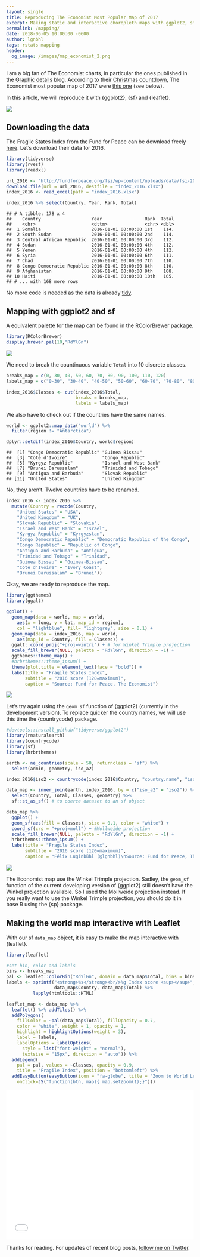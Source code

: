```yaml
---
layout: single
title: Reproducing The Economist Most Popular Map of 2017
excerpt: Making static and interactive choropleth maps with ggplot2, sf and leaflet.
permalink: /mapping/
date: 2018-06-05 10:00:00 -0600  
author: lgnbhl
tags: rstats mapping
header:
  og_image: /images/map_economist_2.png
---
```


I am a big fan of The Economist charts, in particular the ones published
in the [Graphic details](https://www.economist.com/blogs/graphicdetail)
blog. According to their [Christmas
countdown](https://www.economist.com/blogs/graphicdetail/2017/12/christmas-countdown),
The Economist most popular map of 2017 were [this
one](https://www.economist.com/sites/default/files/imagecache/640-width/20170520_WOM991_1.png)
(see below).

In this article, we will reproduce it with {ggplot2}, {sf} and
{leaflet}.

![](/images/economist_map.png)

## Downloading the data

The Fragile States Index from the Fund for Peace can be download freely
[here](http://fundforpeace.org/fsi/excel/). Let’s download their data
for 2016.

``` r
library(tidyverse)
library(rvest)
library(readxl)

url_2016 <- "http://fundforpeace.org/fsi/wp-content/uploads/data/fsi-2016.xlsx"
download.file(url = url_2016, destfile = "index_2016.xlsx")
index_2016 <- read_excel(path = "index_2016.xlsx")

index_2016 %>% select(Country, Year, Rank, Total)
```

    ## # A tibble: 178 x 4
    ##    Country                   Year                Rank  Total
    ##    <chr>                     <dttm>              <chr> <dbl>
    ##  1 Somalia                   2016-01-01 00:00:00 1st    114.
    ##  2 South Sudan               2016-01-01 00:00:00 2nd    114.
    ##  3 Central African Republic  2016-01-01 00:00:00 3rd    112.
    ##  4 Sudan                     2016-01-01 00:00:00 4th    112.
    ##  5 Yemen                     2016-01-01 00:00:00 4th    112.
    ##  6 Syria                     2016-01-01 00:00:00 6th    111.
    ##  7 Chad                      2016-01-01 00:00:00 7th    110.
    ##  8 Congo Democratic Republic 2016-01-01 00:00:00 8th    110.
    ##  9 Afghanistan               2016-01-01 00:00:00 9th    108.
    ## 10 Haiti                     2016-01-01 00:00:00 10th   105.
    ## # ... with 168 more rows

No more code is needed as the data is already
[tidy](http://vita.had.co.nz/papers/tidy-data.html).

## Mapping with ggplot2 and sf

A equivalent palette for the map can be found in the RColorBrewer
package.

``` r
library(RColorBrewer)
display.brewer.pal(10,"RdYlGn")
```

![](/images/map_economist_1.png)

We need to break the countinuous variable `Total` into 10 discrete classes.

``` r
breaks_map = c(0, 30, 40, 50, 60, 70, 80, 90, 100, 110, 120)
labels_map = c("0-30", "30-40", "40-50", "50-60", "60-70", "70-80", "80-90", "90-100", "100-110", "110-120")

index_2016$Classes <- cut(index_2016$Total, 
                          breaks = breaks_map,
                          labels = labels_map)
```

We also have to check out if the countries have the same names.

``` r
world <- ggplot2::map_data("world") %>%
  filter(region != "Antarctica")

dplyr::setdiff(index_2016$Country, world$region)
```

    ##  [1] "Congo Democratic Republic" "Guinea Bissau"            
    ##  [3] "Cote d'Ivoire"             "Congo Republic"           
    ##  [5] "Kyrgyz Republic"           "Israel and West Bank"     
    ##  [7] "Brunei Darussalam"         "Trinidad and Tobago"      
    ##  [9] "Antigua and Barbuda"       "Slovak Republic"          
    ## [11] "United States"             "United Kingdom"

No, they aren’t. Twelve countries have to be renamed.

``` r
index_2016 <- index_2016 %>%
  mutate(Country = recode(Country,
    "United States" = "USA",
    "United Kingdom" = "UK",
    "Slovak Republic" = "Slovakia",
    "Israel and West Bank" = "Israel",
    "Kyrgyz Republic" = "Kyrgyzstan",
    "Congo Democratic Republic" = "Democratic Republic of the Congo",
    "Congo Republic" = "Republic of Congo",
    "Antigua and Barbuda" = "Antigua",
    "Trinidad and Tobago" = "Trinidad",
    "Guinea Bissau" = "Guinea-Bissau",
    "Cote d'Ivoire" = "Ivory Coast",
    "Brunei Darussalam" = "Brunei"))
```

Okay, we are ready to reproduce the map.

``` r
library(ggthemes)
library(ggalt)

ggplot() +
  geom_map(data = world, map = world,
    aes(x = long, y = lat, map_id = region),
    col = "lightblue", fill= "lightgrey", size = 0.1) +
  geom_map(data = index_2016, map = world,
    aes(map_id = Country, fill = Classes)) +
  ggalt::coord_proj("+proj=wintri") + # for Winkel Trimple projection
  scale_fill_brewer(NULL, palette = "RdYlGn", direction = -1) +
  ggthemes::theme_map() +
  #hrbrthemes::theme_ipsum() +
  theme(plot.title = element_text(face = "bold")) +
  labs(title = "Fragile States Index",
       subtitle = "2016 score (120=maximum)",
       caption = "Source: Fund for Peace, The Economist")
```

![](/images/map_economist_2.png)

Let’s try again using the `geom_sf` function of {ggplot2} (currently in
the development version). To replace quicker the country names, we will
use this time the {countrycode} package.

``` r
#devtools::install_github("tidyverse/ggplot2")
library(rnaturalearth)
library(countrycode)
library(sf)
library(hrbrthemes)

earth <- ne_countries(scale = 50, returnclass = "sf") %>%
  select(admin, geometry, iso_a2)

index_2016$iso2 <- countrycode(index_2016$Country, "country.name", "iso2c")

data_map <- inner_join(earth, index_2016, by = c("iso_a2" = "iso2")) %>%
  select(Country, Total, Classes, geometry) %>%
  sf::st_as_sf() # to coerce dataset to an sf object

data_map %>%
  ggplot() +
  geom_sf(aes(fill = Classes), size = 0.1, color = "white") +
  coord_sf(crs = "+proj=moll") + #Mollweide projection
  scale_fill_brewer(NULL, palette = "RdYlGn", direction = -1) +
  hrbrthemes::theme_ipsum() +
  labs(title = "Fragile States Index",
       subtitle = "2016 score (120=maximum)",
       caption = "Félix Luginbühl (@lgnbhl)\nSource: Fund for Peace, The Economist")
```

![](/images/map_economist_3.png)

The Economist map use the Winkel Trimple projection. Sadley, the `geom_sf` function of the current developing version of
{ggplot2} still doesn’t have the Winkel projection available. So I used the Mollweide projection instead. If you really want to use the Winkel Trimple projection, you should do it in base R using the {sp} package.

## Making the world map interactive with Leaflet

With our sf `data_map` object, it is easy to make the map interactive
with {leaflet}.

``` r
library(leaflet)

#set bin, color and labels
bins <- breaks_map
pal <- leaflet::colorBin("RdYlGn", domain = data_map$Total, bins = bins, reverse = TRUE)
labels <- sprintf("<strong>%s</strong><br/>%g Index score <sup></sup>", 
                  data_map$Country, data_map$Total) %>% 
          lapply(htmltools::HTML)

leaflet_map <- data_map %>% 
  leaflet() %>% addTiles() %>%
  addPolygons(
    fillColor = ~pal(data_map$Total), fillOpacity = 0.7,
    color = "white", weight = 1, opacity = 1, 
    highlight = highlightOptions(weight = 3),
    label = labels,
    labelOptions = labelOptions(
      style = list("font-weight" = "normal"),
      textsize = "15px", direction = "auto")) %>%
  addLegend(
    pal = pal, values = ~Classes, opacity = 0.9, 
    title = "Fragile Index", position = "bottomleft") %>% 
  addEasyButton(easyButton(icon = "fa-globe", title = "Zoom to World Level",
    onClick=JS("function(btn, map){ map.setZoom(1);}")))
```

<p><iframe seamless src="/images/js_leaflet_map.html" width="100%" height="400" frameborder="0"></iframe></p>

Thanks for reading. For updates of recent blog posts, [follow me on
Twitter](https://twitter.com/lgnbhl).

